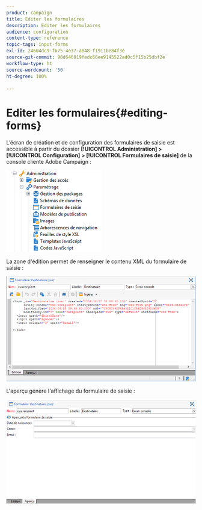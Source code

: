 ```yaml
---
product: campaign
title: Editer les formulaires
description: Editer les formulaires
audience: configuration
content-type: reference
topic-tags: input-forms
exl-id: 24604dc9-f675-4e37-a848-f1911be84f3e
source-git-commit: 98d646919fedc66ee9145522ad0c5f15b25dbf2e
workflow-type: ht
source-wordcount: '50'
ht-degree: 100%

---
```


# Editer les formulaires{#editing-forms}

L’écran de création et de configuration des formulaires de saisie est accessible à partir du dossier **[!UICONTROL Administration] > [!UICONTROL Configuration] > [!UICONTROL Formulaires de saisie]** de la console cliente Adobe Campaign :

![](assets/d_ncs_integration_form_arbo.png)

La zone d&#39;édition permet de renseigner le contenu XML du formulaire de saisie :

![](assets/d_ncs_integration_form_edit.png)

L&#39;aperçu génère l&#39;affichage du formulaire de saisie :

![](assets/d_ncs_integration_form_preview.png)
